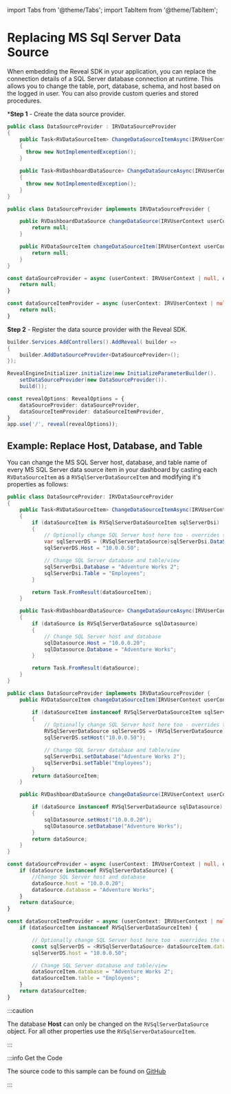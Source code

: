 import Tabs from '@theme/Tabs';
import TabItem from '@theme/TabItem';

# Replacing MS Sql Server Data Source

When embedding the Reveal SDK in your application, you can replace the connection details of a SQL Server database connection at runtime. This allows you to change the table, port, database, schema, and host based on the logged in user. You can also provide custom queries and stored procedures.

***Step 1** - Create the data source provider.

<Tabs groupId="code">
  <TabItem value="aspnet" label="ASP.NET" default>

```cs
public class DataSourceProvider : IRVDataSourceProvider
{
    public Task<RVDataSourceItem> ChangeDataSourceItemAsync(IRVUserContext userContext, string dashboardId, RVDataSourceItem dataSourceItem)
    {
      throw new NotImplementedException();
    }

    public Task<RVDashboardDataSource> ChangeDataSourceAsync(IRVUserContext userContext, RVDashboardDataSource dataSource)
    {
      throw new NotImplementedException();
    }
}
```

  </TabItem>

  <TabItem value="java" label="Java">

```java
public class DataSourceProvider implements IRVDataSourceProvider {

	public RVDashboardDataSource changeDataSource(IRVUserContext userContext, RVDashboardDataSource dataSource) {
		return null;
	}

	public RVDataSourceItem changeDataSourceItem(IRVUserContext userContext, String dashboardsID, RVDataSourceItem dataSourceItem) {
		return null;
	}
}
```

  </TabItem>

  <TabItem value="node" label="Node.js">    

```ts
const dataSourceProvider = async (userContext: IRVUserContext | null, dataSource: RVDashboardDataSource) => {
	return null;
}

const dataSourceItemProvider = async (userContext: IRVUserContext | null, dataSourceItem: RVDataSourceItem) => {
	return null;
}
```

  </TabItem>

</Tabs>

**Step 2** - Register the data source provider with the Reveal SDK.

<Tabs groupId="code">
  <TabItem value="aspnet" label="ASP.NET" default>

```cs
builder.Services.AddControllers().AddReveal( builder =>
{
    builder.AddDataSourceProvider<DataSourceProvider>();
});
```

  </TabItem>

  <TabItem value="java" label="Java">

```java
RevealEngineInitializer.initialize(new InitializeParameterBuilder().
    setDataSourceProvider(new DataSourceProvider()).
    build());
```

  </TabItem>

  <TabItem value="node" label="Node.js">    

```ts
const revealOptions: RevealOptions = {
	dataSourceProvider: dataSourceProvider,
	dataSourceItemProvider: dataSourceItemProvider,
}
app.use('/', reveal(revealOptions));
```

  </TabItem>

</Tabs>

## Example: Replace Host, Database, and Table

You can change the MS SQL Server host, database, and table name of every MS SQL Server data source item in your dashboard by casting each `RVDataSourceItem` as a `RVSqlServerDataSourceItem` and modifying it's properties as follows:

<Tabs groupId="code">
  <TabItem value="aspnet" label="ASP.NET" default>

```cs
public class DataSourceProvider: IRVDataSourceProvider
{
    public Task<RVDataSourceItem> ChangeDataSourceItemAsync(IRVUserContext userContext, string dashboardId, RVDataSourceItem dataSourceItem)
    {
        if (dataSourceItem is RVSqlServerDataSourceItem sqlServerDsi)
        {
            // Optionally change SQL Server host here too - overrides the values set in ChangeDataSourceAsync
            var sqlServerDS = (RVSqlServerDataSource)sqlServerDsi.DataSource;
            sqlServerDS.Host = "10.0.0.50";

            // Change SQL Server database and table/view
            sqlServerDsi.Database = "Adventure Works 2";
            sqlServerDsi.Table = "Employees";
        }

        return Task.FromResult(dataSourceItem);
    }

    public Task<RVDashboardDataSource> ChangeDataSourceAsync(IRVUserContext userContext, RVDashboardDataSource dataSource)
    {
        if (dataSource is RVSqlServerDataSource sqlDatasource)
        {
            // Change SQL Server host and database
            sqlDatasource.Host = "10.0.0.20";
            sqlDatasource.Database = "Adventure Works";
        }

        return Task.FromResult(dataSource);
    }
}
```

  </TabItem>

  <TabItem value="java" label="Java">

```java
public class DataSourceProvider implements IRVDataSourceProvider {
    public RVDataSourceItem changeDataSourceItem(IRVUserContext userContext, String dashboardsID, RVDataSourceItem dataSourceItem) {

        if (dataSourceItem instanceof RVSqlServerDataSourceItem sqlServerDsi)
        {
            // Optionally change SQL Server host here too - overrides the values set in changeDataSource
            RVSqlServerDataSource sqlServerDS = (RVSqlServerDataSource)sqlServerDsi.getDataSource();
            sqlServerDS.setHost("10.0.0.50");            

            // Change SQL Server database and table/view
            sqlServerDsi.setDatabase("Adventure Works 2");
            sqlServerDsi.setTable("Employees");
        }
        return dataSourceItem;
    }

    public RVDashboardDataSource changeDataSource(IRVUserContext userContext, RVDashboardDataSource dataSource) {

        if (dataSource instanceof RVSqlServerDataSource sqlDatasource)
        {
            sqlDatasource.setHost("10.0.0.20");
            sqlDatasource.setDatabase("Adventure Works");
        }
        return dataSource;
    }
}
```

  </TabItem>

  <TabItem value="node" label="Node.js">    

```ts
const dataSourceProvider = async (userContext: IRVUserContext | null, dataSource: RVDashboardDataSource) => {
	if (dataSource instanceof RVSqlServerDataSource) {
		//Change SQL Server host and database
		dataSource.host = "10.0.0.20";
		dataSource.database = "Adventure Works";
	}
	return dataSource;
}

const dataSourceItemProvider = async (userContext: IRVUserContext | null, dataSourceItem: RVDataSourceItem) => {
	if (dataSourceItem instanceof RVSqlServerDataSourceItem) {

		// Optionally change SQL Server host here too - overrides the values set in dataSourceProvider
		const sqlServerDS = <RVSqlServerDataSource> dataSourceItem.dataSource;
		sqlServerDS.host = "10.0.0.50";

		// Change SQL Server database and table/view
		dataSourceItem.database = "Adventure Works 2";
		dataSourceItem.table = "Employees";
	}
	return dataSourceItem;
}
```

  </TabItem>

</Tabs>

:::caution

The database **Host** can only be changed on the `RVSqlServerDataSource` object. For all other properties use the `RVSqlServerDataSourceItem`.

:::

:::info Get the Code

The source code to this sample can be found on [GitHub](https://github.com/RevealBi/sdk-samples-javascript/tree/main/ReplacingDataSources/MsSqlServer)

:::
